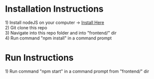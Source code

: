 <h1>Installation Instructions</h1>
<p>
    1) Install nodeJS on your computer -> <a href="https://nodejs.org/en/download/">Install Here</a>
    <br>
    2) Git clone this repo
    <br>
    3) Navigate into this repo folder and into "frontend/" dir
    <br>
    4) Run command "npm install" in a command prompt
</p>
<h1>Run Instructions</h1>
<p>
    1) Run command "npm start" in a command prompt from "frontend/" dir
</p>